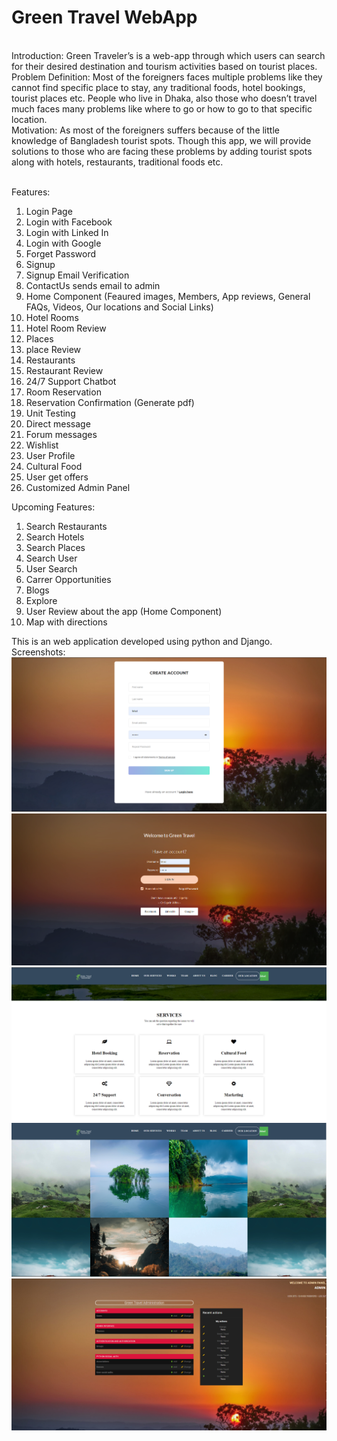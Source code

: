 # Green Travel WebApp
<br>
Introduction:
Green Traveler’s is a web-app through which users can search for their desired destination and tourism activities based on tourist places. <br>
Problem Definition:
Most of the foreigners faces multiple problems like they cannot find specific place to stay, any traditional foods, hotel bookings, tourist places etc. People who live in Dhaka, also those who doesn’t travel much faces many problems like where to go or how to go to that specific location. <br>
Motivation:
As most of the foreigners suffers because of the little knowledge of Bangladesh tourist spots. Though this app, we will provide solutions to those who are facing these problems by adding tourist spots along with hotels, restaurants, traditional foods etc.<br><br>

Features: <br>
1. Login Page<br>
2. Login with Facebook<br>
3. Login with Linked In <br>
4. Login with Google <br>
5. Forget Password<br>
6. Signup<br>
7. Signup Email Verification<br>
8. ContactUs sends email to admin<br>
9. Home Component (Feaured images, Members, App reviews, General FAQs, Videos, Our locations and Social Links)<br>
10. Hotel Rooms<br>
11. Hotel Room Review<br>
12. Places <br>
13. place Review<br>
14. Restaurants<br>
15. Restaurant Review<br>
16. 24/7 Support Chatbot<br>
17. Room Reservation<br>
18. Reservation Confirmation (Generate pdf)<br>
19. Unit Testing<br>
20. Direct message<br>
21. Forum messages<br>
22. Wishlist<br>
23. User Profile<br>
24. Cultural Food <br>
25. User get offers<br>
26. Customized Admin Panel <br>

Upcoming Features: <br>
1. Search Restaurants<br>
2. Search Hotels<br>
3. Search Places<br>
4. Search User<br>
5. User Search<br>
6. Carrer Opportunities<br>
7. Blogs<br>
8. Explore<br>
9. User Review about the app (Home Component)<br>
10. Map with directions<br>

This is an web application developed using python and Django. <br>
Screenshots: 
![Alt text](1.png?raw=true "Optional Title")
![Alt text](2.png?raw=true "Optional Title")
![Alt text](3.png?raw=true "Optional Title")
![Alt text](4.png?raw=true "Optional Title")
![Alt text](5.png?raw=true "Optional Title")
